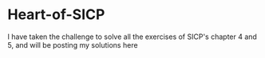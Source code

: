# Heart-of-SICP
I have taken the challenge to solve all the exercises of SICP's chapter 4 and 5, and will be posting my solutions here
